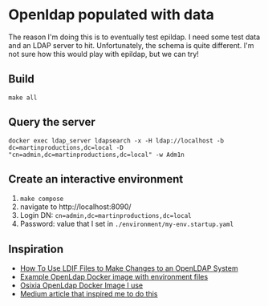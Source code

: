 # Openldap populated with data
The reason I'm doing this is to eventually test epildap. I need some test data and an LDAP server to hit. Unfortunately, the schema is quite different. I'm not sure how this would play with epildap, but we can try!

## Build
```
make all
```

## Query the server
```
docker exec ldap_server ldapsearch -x -H ldap://localhost -b dc=martinproductions,dc=local -D "cn=admin,dc=martinproductions,dc=local" -w Adm1n
```

## Create an interactive environment
1. `make compose`
2. navigate to http://localhost:8090/
3. Login DN: `cn=admin,dc=martinproductions,dc=local`
4. Password: value that I set in `./environment/my-env.startup.yaml`

## Inspiration
- [How To Use LDIF Files to Make Changes to an OpenLDAP System](https://www.digitalocean.com/community/tutorials/how-to-use-ldif-files-to-make-changes-to-an-openldap-system)
- [Example OpenLdap Docker image with environment files](https://github.com/osixia/docker-openldap/tree/master/example/extend-osixia-openldap)
- [Osixia OpenLdap Docker Image I use](https://github.com/osixia/docker-openldap#data-persistence)
- [Medium article that inspired me to do this](https://betterprogramming.pub/ldap-docker-image-with-populated-users-3a5b4d090aa4)
